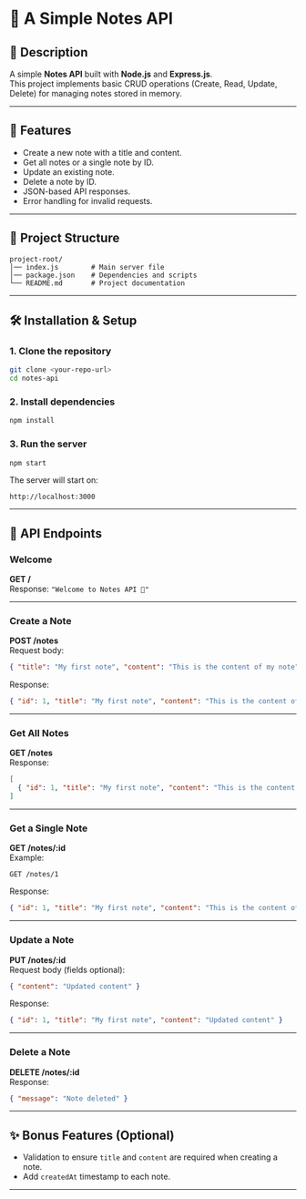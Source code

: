 # 📒 A Simple Notes API

## 📖 Description
A simple **Notes API** built with **Node.js** and **Express.js**.  
This project implements basic CRUD operations (Create, Read, Update, Delete) for managing notes stored in memory.

---

## 🚀 Features
- Create a new note with a title and content.  
- Get all notes or a single note by ID.  
- Update an existing note.  
- Delete a note by ID.  
- JSON-based API responses.  
- Error handling for invalid requests.  

---

## 📂 Project Structure
```
project-root/
│── index.js        # Main server file
│── package.json    # Dependencies and scripts
└── README.md       # Project documentation
```

---

## 🛠️ Installation & Setup

### 1. Clone the repository
```bash
git clone <your-repo-url>
cd notes-api
```

### 2. Install dependencies
```bash
npm install
```

### 3. Run the server
```bash
npm start
```

The server will start on:
```
http://localhost:3000
```

---

## 📡 API Endpoints

### Welcome
**GET /**  
Response: `"Welcome to Notes API 📒"`

---

### Create a Note
**POST /notes**  
Request body:
```json
{ "title": "My first note", "content": "This is the content of my note" }
```
Response:
```json
{ "id": 1, "title": "My first note", "content": "This is the content of my note" }
```

---

### Get All Notes
**GET /notes**  
Response:
```json
[
  { "id": 1, "title": "My first note", "content": "This is the content of my note" }
]
```

---

### Get a Single Note
**GET /notes/:id**  
Example:
```http
GET /notes/1
```
Response:
```json
{ "id": 1, "title": "My first note", "content": "This is the content of my note" }
```

---

### Update a Note
**PUT /notes/:id**  
Request body (fields optional):
```json
{ "content": "Updated content" }
```
Response:
```json
{ "id": 1, "title": "My first note", "content": "Updated content" }
```

---

### Delete a Note
**DELETE /notes/:id**  
Response:
```json
{ "message": "Note deleted" }
```

---

## ✨ Bonus Features (Optional)
- Validation to ensure `title` and `content` are required when creating a note.  
- Add `createdAt` timestamp to each note.  

---
